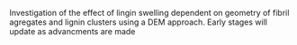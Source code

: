 Investigation of the effect of lingin swelling dependent on geometry of fibril agregates and lignin clusters using a DEM approach. Early stages will update as advancments are made
